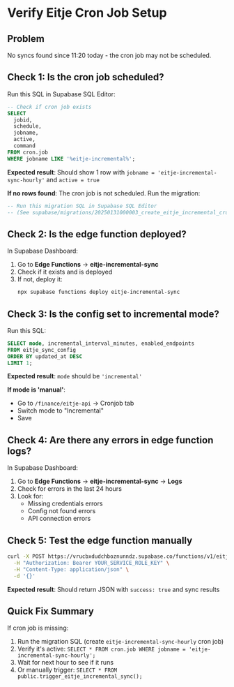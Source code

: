 # Verify Eitje Cron Job Setup

## Problem
No syncs found since 11:20 today - the cron job may not be scheduled.

## Check 1: Is the cron job scheduled?

Run this SQL in Supabase SQL Editor:

```sql
-- Check if cron job exists
SELECT 
  jobid,
  schedule,
  jobname,
  active,
  command
FROM cron.job
WHERE jobname LIKE '%eitje-incremental%';
```

**Expected result**: Should show 1 row with `jobname = 'eitje-incremental-sync-hourly'` and `active = true`

**If no rows found**: The cron job is not scheduled. Run the migration:
```sql
-- Run this migration SQL in Supabase SQL Editor
-- (See supabase/migrations/20250131000003_create_eitje_incremental_cron_job.sql)
```

## Check 2: Is the edge function deployed?

In Supabase Dashboard:
1. Go to **Edge Functions** → **eitje-incremental-sync**
2. Check if it exists and is deployed
3. If not, deploy it:
   ```bash
   npx supabase functions deploy eitje-incremental-sync
   ```

## Check 3: Is the config set to incremental mode?

Run this SQL:

```sql
SELECT mode, incremental_interval_minutes, enabled_endpoints
FROM eitje_sync_config
ORDER BY updated_at DESC
LIMIT 1;
```

**Expected result**: `mode` should be `'incremental'`

**If mode is 'manual'**: 
- Go to `/finance/eitje-api` → Cronjob tab
- Switch mode to "Incremental" 
- Save

## Check 4: Are there any errors in edge function logs?

In Supabase Dashboard:
1. Go to **Edge Functions** → **eitje-incremental-sync** → **Logs**
2. Check for errors in the last 24 hours
3. Look for:
   - Missing credentials errors
   - Config not found errors
   - API connection errors

## Check 5: Test the edge function manually

```bash
curl -X POST https://vrucbxdudchboznunndz.supabase.co/functions/v1/eitje-incremental-sync \
  -H "Authorization: Bearer YOUR_SERVICE_ROLE_KEY" \
  -H "Content-Type: application/json" \
  -d '{}'
```

**Expected result**: Should return JSON with `success: true` and sync results

## Quick Fix Summary

If cron job is missing:
1. Run the migration SQL (create `eitje-incremental-sync-hourly` cron job)
2. Verify it's active: `SELECT * FROM cron.job WHERE jobname = 'eitje-incremental-sync-hourly';`
3. Wait for next hour to see if it runs
4. Or manually trigger: `SELECT * FROM public.trigger_eitje_incremental_sync();`

